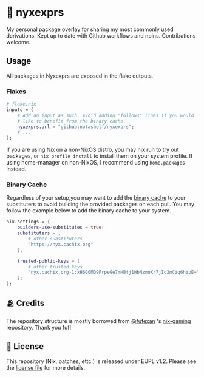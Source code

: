 # 🌙 nyxexprs

My personal package overlay for sharing my most commonly used derivations. Kept
up to date with Github workflows and npins. Contributions welcome.

## Usage

All packages in Nyxexprs are exposed in the flake outputs.

### Flakes

```nix
# flake.nix
inputs = {
    # Add an input as such. Avoid adding "follows" lines if you would
    # like to benefit from the binary cache.
    nyxexprs.url = "github:notashelf/nyxexprs";
    # ...
};
```

If you are using Nix on a non-NixOS distro, you may nix run to try out packages,
or `nix profile install` to install them on your system profile. If using
home-manager on non-NixOS, I recommend using `home.packages` instead.

### Binary Cache

Regardless of your setup,you may want to add the
[binary cache](https://app.cachix.org/cache/nyx) to your substituters to avoid
building the provided packages on each pull. You may follow the example below to
add the binary cache to your system.

```nix
nix.settings = {
    builders-use-substitutes = true;
    substituters = [
        # other substituters
        "https://nyx.cachix.org"
    ];

    trusted-public-keys = [
        # other trusted keys
        "nyx.cachix.org-1:xH6G0MO9PrpeGe7mHBtj1WbNzmnXr7jId2mCiq6hipE="
    ];
};
```

## 🫂 Credits

[@fufexan]: https://github.com/fufexan
[nix-gaming]: https://github.com/fufexan/nix-gaming

The repository structure is mostly borrowed from [@fufexan] 's [nix-gaming]
repository. Thank you fuf!

## 📜 License

This repository (Nix, patches, ettc.) is released under EUPL v1.2. Please see
the [license file](./LICENSE) for more details.
